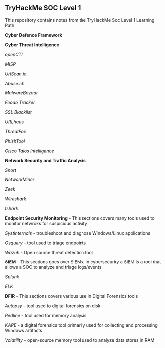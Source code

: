 ## TryHackMe SOC Level 1

This repository contains notes from the TryHackMe Soc Level 1 Learning Path

**Cyber Defence Framework**

**Cyber Threat Intelligence**

*openCTI*

*MISP*

*UrlScan.io*

*Abuse.ch*

*MalwareBazaar*

*Feodo Tracker*

*SSL Blacklist*

*URLhaus*

*ThreatFox*

*PhishTool*

*Cisco Talos Intelligence*

**Network Security and Traffic Analysis**

*Snort*

*NetworkMiner*

*Zeek*

*Wireshark*

*tshark*

**Endpoint Security Monitoring** - This sections covers many tools used to monitor netwroks for suspicious activity

*Systinternals* - troubleshoot and diagnose Windows/Linux applications

*Osquery* - tool used to triage endpoints

*Wazuh* - Open source threat detection tool

**SIEM** - This sections goes over SIEMs. In cybersecurity a SIEM is a tool that allows a SOC to analyze and triage logs/events

*Splunk*

*ELK*

**DFIR** - This sections covers various use in Digital Forensics tools

*Autopsy* - tool used to digital forensics on disk

*Redline* - tool used for memory analysis

*KAPE* - a digital forensics tool primarily used for collecting and processing Windows artifacts

*Volatility* - open-source memory tool used to analyze data stores in RAM




